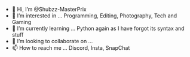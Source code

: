 - 👋 Hi, I’m @Shubzz-MasterPrix
- 👀 I’m interested in ... Programming, Editing, Photography, Tech and Gaming
- 🌱 I’m currently learning ... Python again as I have forgot its syntax and stuff
- 💞️ I’m looking to collaborate on ...
- 📫 How to reach me ... Discord, Insta, SnapChat

<!---
Shubzz-MasterPrix/Shubzz-MasterPrix is a ✨ special ✨ repository because its `README.md` (this file) appears on your GitHub profile.
You can click the Preview link to take a look at your changes.
--->
